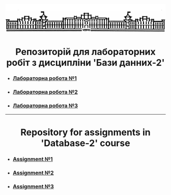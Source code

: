 <p  align="center">
<img src="https://raw.githubusercontent.com/Sushchyk/DBLabs/master/img/kpi.png">
</p>
<h1 align='center'> Репозиторій для лабораторних робіт з дисципліни 'Бази данних-2' </h1>
<ul>
<li>
<h3> <a href="https://github.com/Sushchyk/DBLabs/tree/master/lab1">Лабораторна робота №1</a </h3>
</li>
<li>
<h3> <a href="https://github.com/Sushchyk/DBLabs/tree/master/lab2">Лабораторна робота №2</a </h3>
</li>
<li>
<h3> <a href="https://github.com/Sushchyk/DBLabs/tree/master/lab3">Лабораторна робота №3</a </h3>
</li>
</ul>

***

<h1 align='center'> Repository for assignments in 'Database-2' course </h1>
<ul>
<li>
<h3> <a href="https://github.com/Sushchyk/DBLabs/tree/master/lab1">Assignment №1</a </h3>
</li>
<li>
<h3> <a href="https://github.com/Sushchyk/DBLabs/tree/master/lab2">Assignment №2</a </h3>
</li>
<li>
<h3> <a href="https://github.com/Sushchyk/DBLabs/tree/master/lab3">Assignment №3</a </h3>
</li>
</ul>


